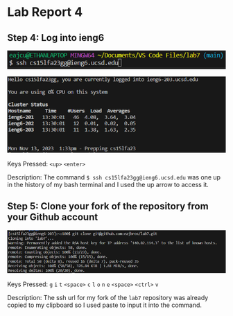 # Lab Report 4
## Step 4: Log into ieng6
![Connect to IEng6](ConnectToIEng6.png)

![Connection Successful](ConnectionSuccessful.png)

Keys Pressed: `<up>` `<enter>`

Description: The command `$ ssh cs15lfa23gg@ieng6.ucsd.edu` was one up in the history of my bash terminal and I used the up arrow to access it.

## Step 5: Clone your fork of the repository from your Github account
![Clone Fork](CloneFork.png)

Keys Pressed: `g` `i` `t` `<space>` `c` `l` `o` `n` `e` `<space>` `<ctrl>` `v`

Description: The ssh url for my fork of the `lab7` repository was already copied to my clipboard so I used paste to input it into the command.
